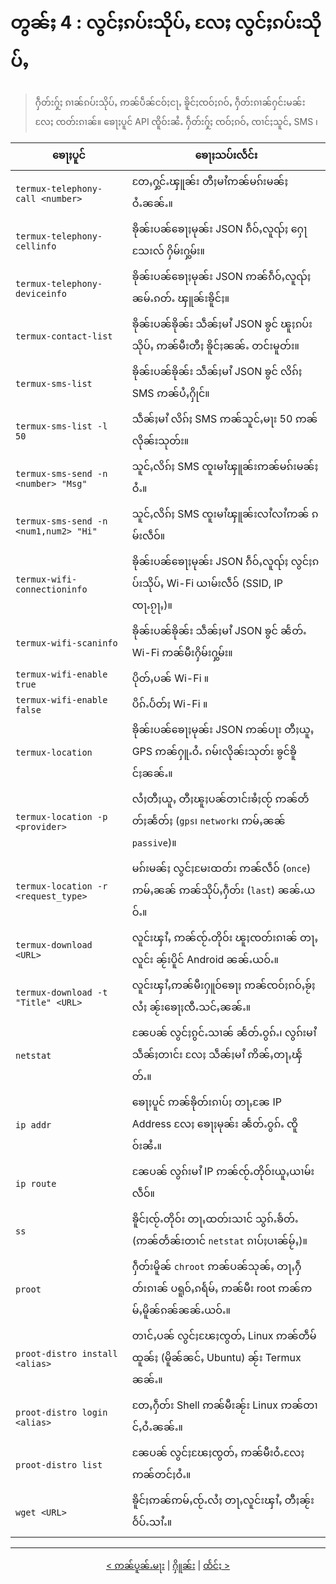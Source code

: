 # တွၼ်ႈ 4 : လွင်ႈၵပ်းသိုပ်ႇ လႄႈ လွင်ႈၵပ်းသိုပ်ႇ

> ႁဵတ်းႁႂ်ႈ ၵၢၼ်ၵပ်းသိုပ်ႇ ဢၼ်ပဵၼ်ငဝ်ႈငႃႇ ၶိူင်ႈၸဝ်ႈၵဝ်ႇ ႁဵတ်းၵၢၼ်ႁင်းမၼ်း လႄႈ ၸတ်းၵၢၼ်။ ၶေႃႈပူင် API ၸိူဝ်းၼႆႉ ႁဵတ်းႁႂ်ႈ ၸဝ်ႈၵဝ်ႇ ၸၢင်ႈသူင်ႇ SMS ၊

| ၶေႃႈပူင်                                       | ၶေႃႈသပ်းလႅင်း                                                              |
| --------------------------------------------- | ------------------------------------------------------------------------ |
| `termux-telephony-call <number>`                  | တႄႇႁွင်ႉၾူၼ်း တီႈမၢႆဢၼ်မၵ်းမၼ်ႈဝႆႉၼၼ်ႉ။                                      |
| `termux-telephony-cellinfo`                      | ၶိုၼ်းပၼ်ၶေႃႈမုၼ်း JSON ၵဵဝ်ႇလူၺ်ႈ ႁေႃသႄးလ် ႁိမ်းႁွမ်း။                         |
| `termux-telephony-deviceinfo`                    | ၶိုၼ်းပၼ်ၶေႃႈမုၼ်း JSON ဢၼ်ၵဵဝ်ႇလူၺ်ႈ ၼမ်ႉၵတ်ႉ ၾူၼ်းၶိူင်ႈ။                     |
| `termux-contact-list`                            | ၶိုၼ်းပၼ်ၶိုၼ်း သဵၼ်ႈမၢႆ JSON ၶွင် ၽူႈၵပ်းသိုပ်ႇ ဢၼ်မီးတီႈ ၶိူင်ႈၼၼ်ႉ တင်းမူတ်း။ |
| `termux-sms-list`                                | ၶိုၼ်းပၼ်ၶိုၼ်း သဵၼ်ႈမၢႆ JSON ၶွင် လိၵ်ႈ SMS ဢၼ်ပႆႇႁိုင်။                       |
| `termux-sms-list -l 50`                          | သဵၼ်ႈမၢႆ လိၵ်ႈ SMS ဢၼ်သူင်ႇမႃး 50 ဢၼ်လိုၼ်းသုတ်း။                            |
| `termux-sms-send -n <number> "Msg"`              | သူင်ႇလိၵ်ႈ SMS ၸူးမၢႆၾူၼ်းဢၼ်မၵ်းမၼ်ႈဝႆႉ။                                    |
| `termux-sms-send -n <num1,num2> "Hi"`            | သူင်ႇလိၵ်ႈ SMS ၸူးမၢႆၾူၼ်းလၢႆလၢႆဢၼ် ၵမ်းလဵဝ်။                                  |
| `termux-wifi-connectioninfo`                     | ၶိုၼ်းပၼ်ၶေႃႈမုၼ်း JSON ၵဵဝ်ႇလူၺ်ႈ လွင်ႈၵပ်းသိုပ်ႇ Wi-Fi ယၢမ်းလဵဝ် (SSID, IP ၸႃႉၵႂႃႇ)။ |
| `termux-wifi-scaninfo`                           | ၶိုၼ်းပၼ်ၶိုၼ်း သဵၼ်ႈမၢႆ JSON ၶွင် ၼႅတ်ႉ Wi-Fi ဢၼ်မီးႁိမ်းႁွမ်း။               |
| `termux-wifi-enable true`                          | ပိုတ်ႇပၼ် Wi-Fi ။                                                              |
| `termux-wifi-enable false`                         | ပိၵ်ႉပႅတ်ႈ Wi-Fi ။                                                             |
| `termux-location`                                 | ၶိုၼ်းပၼ်ၶေႃႈမုၼ်း JSON ဢၼ်ပႃး တီႈယူႇ GPS ဢၼ်ႁူႉဝႆႉ ၵမ်းလိုၼ်းသုတ်း ၶွင်ၶိူင်ႈၼၼ်ႉ။ |
| `termux-location -p <provider>`                   | လႆႈတီႈယူႇ တီႈၽူႈပၼ်တၢင်းၶႆႈၸႂ် ဢၼ်တႅတ်ႈၼႅတ်ႈ (`gps`၊ `network`၊ ဢမ်ႇၼၼ် `passive`)။ |
| `termux-location -r <request_type>`               | မၵ်းမၼ်ႈ လွင်ႈမႄးထတ်း ဢၼ်လဵဝ် (`once`) ဢမ်ႇၼၼ် ဢၼ်သိုပ်ႇႁဵတ်း (`last`) ၼၼ်ႉယဝ်ႉ။ |
| `termux-download <URL>`                           | လူင်းၾၢႆႇ ဢၼ်ၸႂ်ႉတိုဝ်း ၽူႈၸတ်းၵၢၼ် တႃႇလူင်း ၼႂ်းပိူင် Android ၼၼ်ႉယဝ်ႉ။        |
| `termux-download -t "Title" <URL>`                | လူင်းၾၢႆႇဢၼ်မီးႁူဝ်ၶေႃႈ ဢၼ်ၸဝ်ႈၵဝ်ႇၶႂ်ႈလႆႈ ၼႂ်းၶေႃႈၸီႉသင်ႇၼၼ်ႉ။                |
| `netstat`                                         | ၼႄပၼ် လွင်ႈၵွင်ႉသၢၼ် ၼႅတ်ႉဝွၵ်ႉ၊ လွၵ်းမၢႆ သဵၼ်ႈတၢင်း လႄႈ သဵၼ်ႈမၢႆ ဢိၼ်ႇတႃႇၾႅတ်ႉ။     |
| `ip addr`                                         | ၶေႃႈပူင် ဢၼ်ၶိုတ်းၵၢပ်ႈ တႃႇၼႄ IP Address လႄႈ ၶေႃႈမုၼ်း ၼႅတ်ႉဝွၵ်ႉ ၸိူဝ်းၼႆႉ။       |
| `ip route`                                        | ၼႄပၼ် လွၵ်းမၢႆ IP ဢၼ်ၸႂ်ႉတိုဝ်းယူႇယၢမ်းလဵဝ်။                                   |
| `ss`                                             | ၶိူင်ႈၸႂ်ႉတိုဝ်း တႃႇထတ်းသၢင် သွၵ်ႉၶႅတ်ႉ (ဢၼ်တႅၼ်းတၢင် `netstat` ၵၢပ်ႈပၢၼ်မႂ်ႇ)။      |
| `proot`                                          | ႁဵတ်းမိူၼ် `chroot` ဢၼ်ပၼ်သုၼ်ႇ တႃႇႁဵတ်းၵၢၼ် ပရူဝ်ႇၵရႅမ်ႇ ဢၼ်မီး root ဢၼ်ဢမ်ႇမိူၼ်ၵၼ်ၼၼ်ႉယဝ်ႉ။ |
| `proot-distro install <alias>`                    | တၢင်ႇပၼ် လွင်ႈၽႄႈၸွတ်ႇ Linux ဢၼ်တဵမ်ထူၼ်ႈ (မိူၼ်ၼင်ႇ Ubuntu) ၼႂ်း Termux ၼၼ်ႉ။      |
| `proot-distro login <alias>`                      | တႄႇႁဵတ်း Shell ဢၼ်မီးၼႂ်း Linux ဢၼ်တၢင်ႇဝႆႉၼၼ်ႉ။                              |
| `proot-distro list`                              | ၼႄပၼ် လွင်ႈၽႄႈၸွတ်ႇ ဢၼ်မီးဝႆႉလႄႈ ဢၼ်တင်ႈဝႆႉ။                                 |
| `wget <URL>`                                      | ၶိူင်ႈဢၼ်ဢမ်ႇၸႂ်ႉလႆႈ တႃႇလူင်းၾၢႆႇ တီႈၼႂ်းဝႅပ်ႉသၢႆႉ။                                |

---
<p align="center">
  <a href="./chapter_03-sh.md">< ဢၼ်ပူၼ်ႉမႃး</a> | <a href="./README.md">ႁိူၼ်း</a> | <a href="./chapter_05-sh.md">ထႅင်ႈ ></a>
</p>
